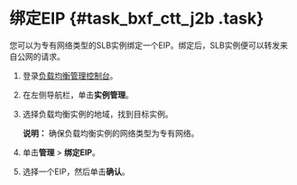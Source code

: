 # 绑定EIP {#task_bxf_ctt_j2b .task}

您可以为专有网络类型的SLB实例绑定一个EIP。绑定后，SLB实例便可以转发来自公网的请求。

1.  登录[负载均衡管理控制台](https://slbnew.console.aliyun.com/#/list/cn-hangzhou)。 
2.  在左侧导航栏，单击**实例管理**。 
3.  选择负载均衡实例的地域，找到目标实例。 

    **说明：** 确保负载均衡实例的网络类型为专有网络。

4.  单击**管理** \> **绑定EIP**。 
5.  选择一个EIP，然后单击**确认**。 

